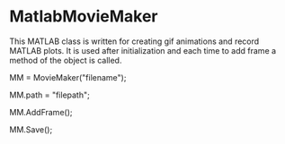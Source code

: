 MatlabMovieMaker
================

This MATLAB class is written for creating gif animations and record MATLAB plots. It is used after initialization and each time to add frame a method of the object is called. 

MM = MovieMaker("filename");

MM.path = "filepath";

MM.AddFrame();

MM.Save();

